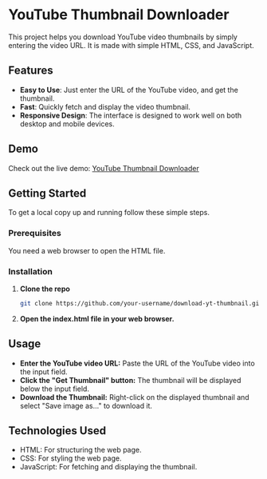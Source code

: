 # YouTube Thumbnail Downloader

This project helps you download YouTube video thumbnails by simply entering the video URL. It is made with simple HTML, CSS, and JavaScript.

## Features

- **Easy to Use**: Just enter the URL of the YouTube video, and get the thumbnail.
- **Fast**: Quickly fetch and display the video thumbnail.
- **Responsive Design**: The interface is designed to work well on both desktop and mobile devices.

## Demo

Check out the live demo: [YouTube Thumbnail Downloader](https://download-yt-thumbnail.vercel.app/)

## Getting Started

To get a local copy up and running follow these simple steps.

### Prerequisites

You need a web browser to open the HTML file.

### Installation

1. **Clone the repo**

   ```sh
   git clone https://github.com/your-username/download-yt-thumbnail.git

2.
   **Open the index.html file in your web browser.**
   
## Usage
- **Enter the YouTube video URL:** Paste the URL of the YouTube video into the input field.
- **Click the "Get Thumbnail" button:** The thumbnail will be displayed below the input field.
- **Download the Thumbnail:** Right-click on the displayed thumbnail and select "Save image as..." to download it.

## Technologies Used
- HTML: For structuring the web page.
- CSS: For styling the web page.
- JavaScript: For fetching and displaying the thumbnail.
